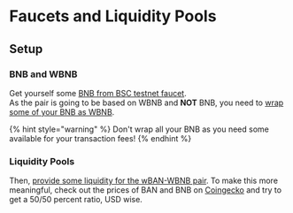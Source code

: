 # Faucets and Liquidity Pools

## Setup

### BNB and WBNB

Get yourself some [BNB from BSC testnet faucet](https://testnet.binance.org/faucet-smarthttps://testnet.binance.org/faucet-smart).  
As the pair is going to be based on WBNB and **NOT** BNB, you need to [wrap some of your BNB as WBNB](https://app.sushi.com/swap?inputCurrency=bnb&outputCurrency=0xae13d989daC2f0dEbFf460aC112a837C89BAa7cd).

{% hint style="warning" %}
Don't wrap all your BNB as you need some available for your transaction fees!
{% endhint %}

### **Liquidity Pools**

Then, [provide some liquidity for the wBAN-WBNB pair](https://app.sushi.com/add/0x05dAc135787D2059A7a589fD3fFBCE3F676A3B8e/0xae13d989daC2f0dEbFf460aC112a837C89BAa7cd). To make this more meaningful, check out the prices of BAN and BNB on [Coingecko](https://www.coingecko.com) and try to get a 50/50 percent ratio, USD wise.

